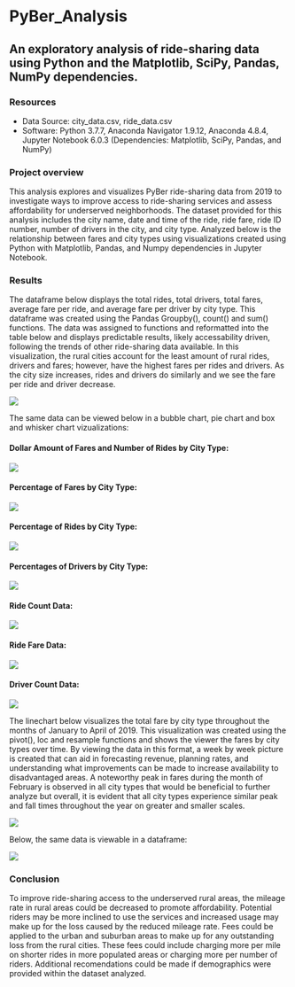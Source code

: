 # PyBer_Analysis
## An exploratory analysis of ride-sharing data using Python and the Matplotlib, SciPy, Pandas, NumPy dependencies. 

### Resources
* Data Source: city_data.csv, ride_data.csv
* Software: Python 3.7.7, Anaconda Navigator 1.9.12, Anaconda 4.8.4, Jupyter Notebook 6.0.3 (Dependencies: Matplotlib, SciPy, Pandas, and NumPy)

### Project overview

This analysis explores and visualizes PyBer ride-sharing data from 2019 to investigate ways to improve access to ride-sharing services and assess affordability for underserved neighborhoods. The dataset provided for this analysis includes the city name, date and time of the ride, ride fare, ride ID number, number of drivers in the city, and city type. Analyzed below is the relationship between fares and city types using visualizations created using Python with Matplotlib, Pandas, and Numpy dependencies in Jupyter Notebook.

### Results

The dataframe below displays the total rides, total drivers, total fares, average fare per ride, and average fare per driver by city type. This dataframe was created using the Pandas Groupby(), count() and sum() functions. The data was assigned to functions and reformatted into the table below and displays predictable results, likely accessability driven, following the trends of other ride-sharing data available. In this visualization, the rural cities account for the least amount of rural rides, drivers and fares; however, have the highest fares per rides and drivers. As the city size increases, rides and drivers do similarly and we see the fare per ride and driver decrease. 

![](Analysis/Summary_DataFrame.PNG)

The same data can be viewed below in a bubble chart, pie chart and box and whisker chart vizualizations:

#### Dollar Amount of Fares and Number of Rides by City Type:
![](Analysis/Fig1.png)

#### Percentage of Fares by City Type:
![](Analysis/Fig5.png)
#### Percentage of Rides by City Type:
![](Analysis/Fig6.png)
#### Percentages of Drivers by City Type:
![](Analysis/Fig7.png)

#### Ride Count Data:
![](Analysis/Fig2.png)
#### Ride Fare Data:
![](Analysis/Fig3.png)
#### Driver Count Data:
![](Analysis/Fig4.png)

The linechart below visualizes the total fare by city type throughout the months of January to April of 2019. This visualization was created using the pivot(), loc and resample functions and shows the viewer the fares by city types over time. By viewing the data in this format, a week by week picture is created that can aid in  forecasting revenue, planning rates, and understanding what improvements can be made to increase availability to disadvantaged areas. A noteworthy peak in fares during the month of February is observed in all city types that would be beneficial to further analyze but overall, it is evident that all city types experience similar peak and fall times throughout the year on greater and smaller scales.   

![](Analysis/PyBer_fare_summary.png)

Below, the same data is viewable in a dataframe: 

![](Analysis/DataFrame_ByWeek.PNG)

### Conclusion

To improve ride-sharing access to the underserved rural areas, the mileage rate in rural areas could be decreased to promote affordability. Potential riders may be more inclined to use the services and increased usage may make up for the loss caused by the reduced mileage rate. Fees could be applied to the urban and suburban areas to make up for any outstanding loss from the rural cities. These fees could include charging more per mile on shorter rides in more populated areas or charging more per number of riders. Additional recomendations could be made if demographics were provided within the dataset analyzed. 
